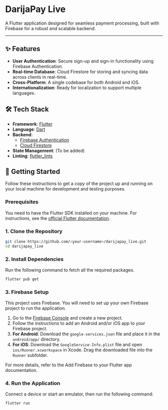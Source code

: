 # DarijaPay Live

A Flutter application designed for seamless payment processing, built with Firebase for a robust and scalable backend.

---

## ✨ Features

*   **User Authentication**: Secure sign-up and sign-in functionality using Firebase Authentication.
*   **Real-time Database**: Cloud Firestore for storing and syncing data across clients in real-time.
*   **Cross-Platform**: A single codebase for both Android and iOS.
*   **Internationalization**: Ready for localization to support multiple languages.

## 🛠️ Tech Stack

*   **Framework**: [Flutter](https://flutter.dev/)
*   **Language**: [Dart](https://dart.dev/)
*   **Backend**:
    *   [Firebase Authentication](https://firebase.google.com/docs/auth)
    *   [Cloud Firestore](https://firebase.google.com/docs/firestore)
*   **State Management**: (To be added)
*   **Linting**: [flutter_lints](https://pub.dev/packages/flutter_lints)

## 🚀 Getting Started

Follow these instructions to get a copy of the project up and running on your local machine for development and testing purposes.

### Prerequisites

You need to have the Flutter SDK installed on your machine. For instructions, see the [official Flutter documentation](https://flutter.dev/docs/get-started/install).

### 1. Clone the Repository

```bash
git clone https://github.com/<your-username>/darijapay_live.git
cd darijapay_live
```

### 2. Install Dependencies

Run the following command to fetch all the required packages.

```bash
flutter pub get
```

### 3. Firebase Setup

This project uses Firebase. You will need to set up your own Firebase project to run the application.

1.  Go to the [Firebase Console](https://console.firebase.google.com/) and create a new project.
2.  Follow the instructions to add an Android and/or iOS app to your Firebase project.
3.  **For Android**: Download the `google-services.json` file and place it in the `android/app/` directory.
4.  **For iOS**: Download the `GoogleService-Info.plist` file and open `ios/Runner.xcworkspace` in Xcode. Drag the downloaded file into the `Runner` subfolder.

For more details, refer to the Add Firebase to your Flutter app documentation.

### 4. Run the Application

Connect a device or start an emulator, then run the following command:

```bash
flutter run
```
